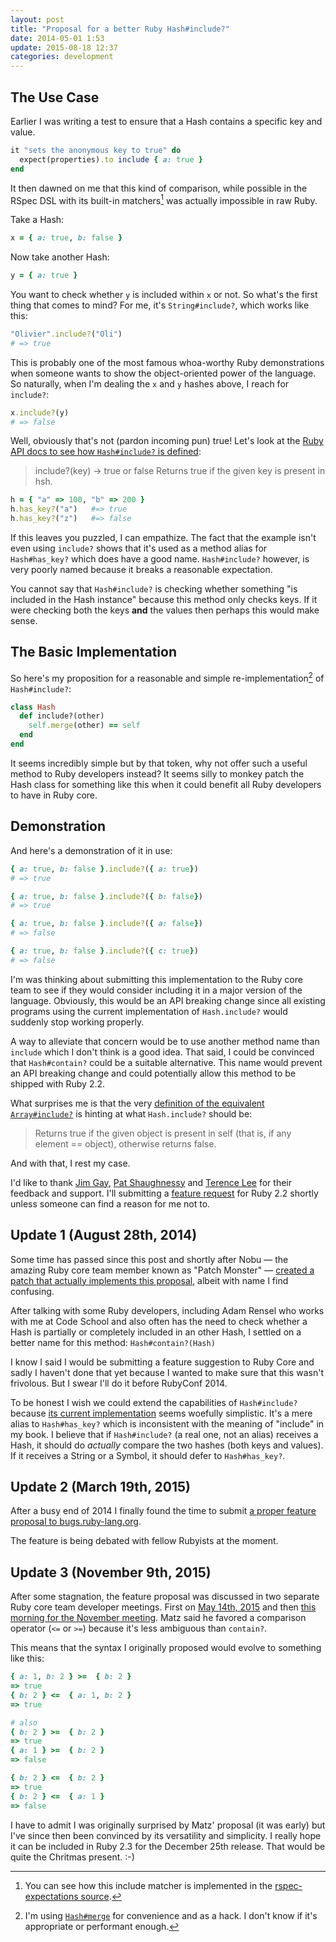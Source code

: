 ```yaml
---
layout: post
title: "Proposal for a better Ruby Hash#include?"
date: 2014-05-01 1:53
update: 2015-08-18 12:37
categories: development
---
```


## The Use Case
Earlier I was writing a test to ensure that a Hash contains a specific key and value.

```ruby
it "sets the anonymous key to true" do
  expect(properties).to include { a: true }
end
```

It then dawned on me that this kind of comparison, while possible in the RSpec
DSL with its built-in matchers[^1] was actually impossible in raw Ruby.

Take a Hash:

```ruby
x = { a: true, b: false }
```

Now take another Hash:
```ruby
y = { a: true }
```

You want to check whether `y` is included within `x` or not. So what's the first
thing that comes to mind? For me, it's `String#include?`, which works like this:

```ruby
"Olivier".include?("Oli")
# => true
```

This is probably one of the most famous whoa-worthy Ruby demonstrations when
someone wants to show the object-oriented power of the language. So naturally,
when I'm dealing the `x` and `y` hashes above, I reach for `include?`:

```ruby
x.include?(y)
# => false
```

Well, obviously that's not (pardon incoming pun) true! Let's look at the [Ruby API
docs to see how `Hash#include?` is defined](http://www.ruby-doc.org/core-2.1.1/Hash.html#method-i-include-3F):

> include?(key) → true or false
> Returns true if the given key is present in hsh.

```ruby
h = { "a" => 100, "b" => 200 }
h.has_key?("a")   #=> true
h.has_key?("z")   #=> false
```

If this leaves you puzzled, I can empathize. The fact that the example isn't
even using `include?` shows that it's used as a method alias for `Hash#has_key?`
which does have a good name. `Hash#include?` however, is very poorly named because
it breaks a reasonable expectation.

You cannot say that `Hash#include?` is checking whether something "is included
in the Hash instance" because this method only checks keys. If it were checking
both the keys **and** the values then perhaps this would make sense.

## The Basic Implementation
So here's my proposition for a reasonable and simple re-implementation[^2] of `Hash#include?`:

```ruby
class Hash
  def include?(other)
    self.merge(other) == self
  end
end
```

It seems incredibly simple but by that token, why not offer such a useful
method to Ruby developers instead? It seems silly to monkey patch the Hash class
for something like this when it could benefit all Ruby developers to have in Ruby core.

## Demonstration

And here's a demonstration of it in use:

```ruby
{ a: true, b: false }.include?({ a: true})
# => true

{ a: true, b: false }.include?({ b: false})
# => true

{ a: true, b: false }.include?({ a: false})
# => false

{ a: true, b: false }.include?({ c: true})
# => false
```

I'm was thinking about submitting this implementation to the Ruby core team to see if
they would consider including it in a major version of the language. Obviously,
this would be an API breaking change since all existing programs using the current
implementation of `Hash.include?` would suddenly stop working properly.

A way to alleviate that concern would be to use another method name than `include`
which I don't think is a good idea. That said, I could be convinced that
`Hash#contain?` could be a suitable alternative. This name would prevent an API
breaking change and could potentially allow this method to be shipped with Ruby 2.2.

What surprises me is that the very
[definition of the equivalent `Array#include?`](http://www.ruby-doc.org/core-2.1.1/Array.html#method-i-include-3F)
is hinting at what `Hash.include?` should be:

> Returns true if the given object is present in self (that is, if any element == object), otherwise returns false.

And with that, I rest my case.

I'd like to thank [Jim Gay](http://www.saturnflyer.com/), [Pat Shaughnessy](http://patshaughnessy.net/)
and [Terence Lee](http://hone.heroku.com/) for their feedback and support. I'll
submitting a [feature request](https://bugs.ruby-lang.org/projects/ruby-trunk) for
Ruby 2.2 shortly unless someone can find a reason for me not to.

## Update 1 (August 28th, 2014)
Some time has passed since this post and shortly after Nobu — the amazing
Ruby core team member known as "Patch Monster" — [created a patch that
actually implements this proposal](https://gist.github.com/nobu/dfe8ba14a48fc949f2ed), albeit with name I find confusing.

After talking with some Ruby developers, including Adam Rensel who works with
me at Code School and also often has the need to check whether a Hash is
partially or completely included in an other Hash, I settled on a better
name for this method: `Hash#contain?(Hash)`

I know I said I would be submitting a feature suggestion to Ruby Core
and sadly I haven't done that yet because I wanted to make sure that this
wasn't frivolous. But I swear I'll do it before RubyConf 2014.

To be honest I wish we could extend the capabilities of `Hash#include?`
because [its current implementation](http://www.ruby-doc.org/core-2.1.1/Hash.html#method-i-include-3F)
seems woefully simplistic. It's a mere alias to `Hash#has_key?` which is
inconsistent with the meaning of "include" in my book. I believe that if
`Hash#include?` (a real one, not an alias) receives a Hash, it should do
*actually* compare the two hashes (both keys and values). If it receives
a String or a Symbol, it should defer to `Hash#has_key?`.

## Update 2 (March 19th, 2015)

After a busy end of 2014 I finally found the time to submit [a proper feature
proposal to bugs.ruby-lang.org](https://bugs.ruby-lang.org/issues/10984).

The feature is being debated with fellow Rubyists at the moment.

## Update 3 (November 9th, 2015)

After some stagnation, the feature proposal was discussed in two separate Ruby
core team developer meetings. First on [May 14th, 2015](https://bugs.ruby-lang.org/projects/ruby/wiki/DevelopersMeeting20150514Japan)
and then [this morning for the November meeting](https://docs.google.com/document/d/1D0Eo5N7NE_unIySOKG9lVj_eyXf66BQPM4PKp7NvMyQ/edit#heading=h.bnqkvf9ajejv). Matz said he favored a comparison operator (`<=` or `>=`) because
it's less ambiguous than `contain?`.

This means that the syntax I originally proposed would evolve to something like
this:

```ruby
{ a: 1, b: 2 } >=  { b: 2 }
=> true
{ b: 2 } <=  { a: 1, b: 2 }
=> true

# also
{ b: 2 } >=  { b: 2 }
=> true
{ a: 1 } >=  { b: 2 }
=> false

{ b: 2 } <=  { b: 2 }
=> true
{ b: 2 } <=  { a: 1 }
=> false
```

I have to admit I was originally surprised by Matz' proposal (it was early) but
I've since then been convinced by its versatility and simplicity. I really hope
it can be included in Ruby 2.3 for the December 25th release. That would be quite
the Chritmas present. :-) 

[^1]: You can see how this include matcher is implemented in the [rspec-expectations source](https://github.com/rspec/rspec-expectations/blob/bb731e29f7800f5cef736cf8850293276a0d3f90/lib/rspec/matchers/built_in/include.rb#L94-L97).

[^2]: I'm using [`Hash#merge`](http://www.ruby-doc.org/core-2.1.1/Hash.html#method-i-merge) for convenience and as a hack. I don't know if it's appropriate or performant enough.
